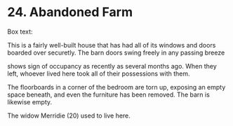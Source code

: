 # 24. Abandoned Farm

Box text:

This is a fairly well-built house that has had all of its windows and
doors boarded over securetly. The barn doors swing freely in any
passing breeze


shows sign of occupancy as recently as several months ago. When they
left, whoever lived here took all of their possessions with them.

The floorboards in a corner of the bedroom are torn up, exposing an
empty space beneath, and even the furniture has been removed.  The barn
is likewise empty.

The widow Merridie (20) used to live here.


